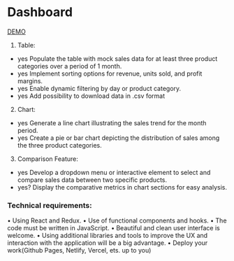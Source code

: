 # Dashboard

[DEMO](https://dashboard-phi-roan.vercel.app/)

1. Table:

- yes Populate the table with mock sales data for at least three product categories
  over a period of 1 month.
- yes Implement sorting options for revenue, units sold, and profit margins.
- yes Enable dynamic filtering by day or product category.
- yes Add possibility to download data in .csv format

2. Chart:

- yes Generate a line chart illustrating the sales trend for the month period.
- yes Create a pie or bar chart depicting the distribution of sales among the three product categories.

3. Comparison Feature:

- yes Develop a dropdown menu or interactive element to select and compare sales data between two specific products.
- yes? Display the comparative metrics in chart sections for easy analysis.

### Technical requirements:

• Using React and Redux.
• Use of functional components and hooks.
• The code must be written in JavaScript.
• Beautiful and clean user interface is welcome.
• Using additional libraries and tools to improve the UX and interaction with the
application will be a big advantage.
• Deploy your work(Github Pages, Netlify, Vercel, ets. up to you)

